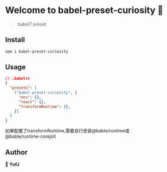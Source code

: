 <h1 align="center">Welcome to babel-preset-curiosity 👋</h1>

> babel7 preset

## Install

```sh
npm i babel-preset-curiosity
```

## Usage

```json
// .babelrc
{
  "presets": [
    ["babel-preset-curiosity", {
      "env": {},
      "react": {},
      "transformRuntime": {},
    }]
  ]
}
```

如果配置了transformRuntime,需要自行安装@bable/runtime或@bable/runtime-corejsX

## Author

👤 **YufJ**
